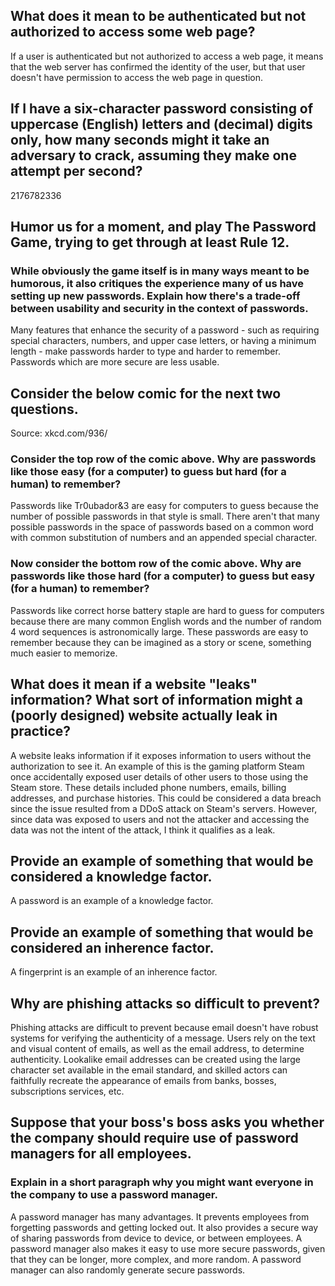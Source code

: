 ## What does it mean to be authenticated but not authorized to access some web page?
If a user is authenticated but not authorized to access a web page, it means that the web server has confirmed the identity of the user, but that user doesn't have permission to access the web page in question.
## If I have a six-character password consisting of uppercase (English) letters and (decimal) digits only, how many seconds might it take an adversary to crack, assuming they make one attempt per second?
2176782336
## Humor us for a moment, and play The Password Game, trying to get through at least Rule 12.

### While obviously the game itself is in many ways meant to be humorous, it also critiques the experience many of us have setting up new passwords. Explain how there's a trade-off between usability and security in the context of passwords.
Many features that enhance the security of a password - such as requiring special characters, numbers, and upper case letters, or having a minimum length - make passwords harder to type and harder to remember. Passwords which are more secure are less usable.
## Consider the below comic for the next two questions.
Source: xkcd.com/936/
### Consider the top row of the comic above. Why are passwords like those easy (for a computer) to guess but hard (for a human) to remember?
Passwords like Tr0ubador&3 are easy for computers to guess because the number of possible passwords in that style is small. There aren't that many possible passwords in the space of passwords based on a common word with common substitution of numbers and an appended special character.
### Now consider the bottom row of the comic above. Why are passwords like those hard (for a computer) to guess but easy (for a human) to remember?
Passwords like correct horse battery staple are hard to guess for computers because there are many common English words and the number of random 4 word sequences is astronomically large. These passwords are easy to remember because they can be imagined as a story or scene, something much easier to memorize.
## What does it mean if a website "leaks" information? What sort of information might a (poorly designed) website actually leak in practice?
A website leaks information if it exposes information to users without the authorization to see it. An example of this is the gaming platform Steam once accidentally exposed user details of other users to those using the Steam store. These details included phone numbers, emails, billing addresses, and purchase histories. This could be considered a data breach since the issue resulted from a DDoS attack on Steam's servers. However, since data was exposed to users and not the attacker and accessing the data was not the intent of the attack, I think it qualifies as a leak.
## Provide an example of something that would be considered a knowledge factor.
A password is an example of a knowledge factor.
## Provide an example of something that would be considered an inherence factor.
A fingerprint is an example of an inherence factor.
## Why are phishing attacks so difficult to prevent?
Phishing attacks are difficult to prevent because email doesn't have robust systems for verifying the authenticity of a message. Users rely on the text and visual content of emails, as well as the email address, to determine authenticity. Lookalike email addresses can be created using the large character set available in the email standard, and skilled actors can faithfully recreate the appearance of emails from banks, bosses, subscriptions services, etc.
## Suppose that your boss's boss asks you whether the company should require use of password managers for all employees.

### Explain in a short paragraph why you might want everyone in the company to use a password manager. 
A password manager has many advantages. It prevents employees from forgetting passwords and getting locked out. It also provides a secure way of sharing passwords from device to device, or between employees. A password manager also makes it easy to use more secure passwords, given that they can be longer, more complex, and more random. A password manager can also randomly generate secure passwords.
